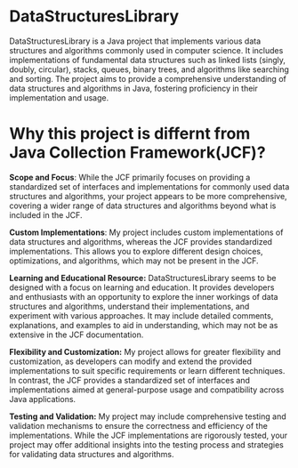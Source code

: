 # DataStructuresLibrary


DataStructuresLibrary is a Java project that implements various data structures and algorithms commonly used in computer science. It includes implementations of fundamental data structures such as linked lists (singly, doubly, circular), stacks, queues, binary trees, and algorithms like searching and sorting. The project aims to provide a comprehensive understanding of data structures and algorithms in Java, fostering proficiency in their implementation and usage.

# Why this project is differnt from Java Collection Framework(JCF)?

**Scope and Focus**: While the JCF primarily focuses on providing a standardized set of interfaces and implementations for commonly used data structures and algorithms, your project appears to be more comprehensive, covering a wider range of data structures and algorithms beyond what is included in the JCF.

**Custom Implementations**: My project includes custom implementations of data structures and algorithms, whereas the JCF provides standardized implementations. This allows you to explore different design choices, optimizations, and algorithms, which may not be present in the JCF.

**Learning and Educational Resource:** DataStructuresLibrary seems to be designed with a focus on learning and education. It provides developers and enthusiasts with an opportunity to explore the inner workings of data structures and algorithms, understand their implementations, and experiment with various approaches. It may include detailed comments, explanations, and examples to aid in understanding, which may not be as extensive in the JCF documentation.

**Flexibility and Customization:** My project allows for greater flexibility and customization, as developers can modify and extend the provided implementations to suit specific requirements or learn different techniques. In contrast, the JCF provides a standardized set of interfaces and implementations aimed at general-purpose usage and compatibility across Java applications.

**Testing and Validation:** My project may include comprehensive testing and validation mechanisms to ensure the correctness and efficiency of the implementations. While the JCF implementations are rigorously tested, your project may offer additional insights into the testing process and strategies for validating data structures and algorithms.
